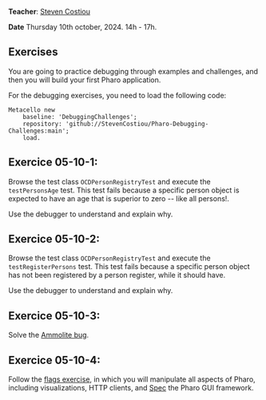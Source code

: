 **Teacher**: [Steven Costiou](https://kloum.io/costiou)

**Date** Thursday 10th october, 2024. 14h - 17h.

## Exercises

You are going to practice debugging through examples and challenges, and then you will build your first Pharo application.

For the debugging exercises, you need to load the following code:
```Smalltalk
Metacello new
	baseline: 'DebuggingChallenges';
	repository: 'github://StevenCostiou/Pharo-Debugging-Challenges:main';
	load.
```

## Exercice 05-10-1: 

Browse the test class `OCDPersonRegistryTest` and execute the `testPersonsAge` test.
This test fails because a specific person object is expected to have an age that is superior to zero -- like all persons!.

Use the debugger to understand and explain why.


## Exercice 05-10-2:

Browse the test class `OCDPersonRegistryTest` and execute the `testRegisterPersons` test.
This test fails because a specific person object has not been registered by a person register, while it should have.

Use the debugger to understand and explain why.


## Exercice 05-10-3:

Solve the [Ammolite bug](/additional-resources/debugging/Ammolite/Ammolite.md).


## Exercice 05-10-4:

Follow the [flags exercise](/additional-resources/flags/CountriesExamples.md), in which you will manipulate all aspects of Pharo, including visualizations, HTTP clients, and [Spec](https://github.com/pharo-spec/Spec) the Pharo GUI framework.
